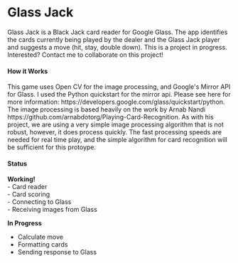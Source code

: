 Glass Jack
========================
Glass Jack is a Black Jack card reader for Google Glass. The app identifies the cards currently being played by the dealer and the Glass Jack player and suggests a move (hit, stay, double down). This is a project in progress. Interested? Contact me to collaborate on this project! 

<h4>How it Works</h4>
This game uses Open CV for the image processing, and Google's Mirror API for Glass. I used the Python quickstart for the mirror api. Please see here for more information: https://developers.google.com/glass/quickstart/python. The image processing is based heavily on the work by Arnab Nandi https://github.com/arnabdotorg/Playing-Card-Recognition. As with his project, we are using a very simple image processing algorithm that is not robust, however, it does process quickly. The fast processing speeds are needed for real time play, and the simple algorithm for card recognition will be sufficient for this protoype.

<h4>Status</h4>
<strong>Working!</strong><br/>
- Card reader<br/>
- Card scoring<br/>
- Connecting to Glass</br>
- Receiving images from Glass<br/>

<strong>In Progress</strong>
- Calculate move
- Formatting cards
- Sending response to Glass

